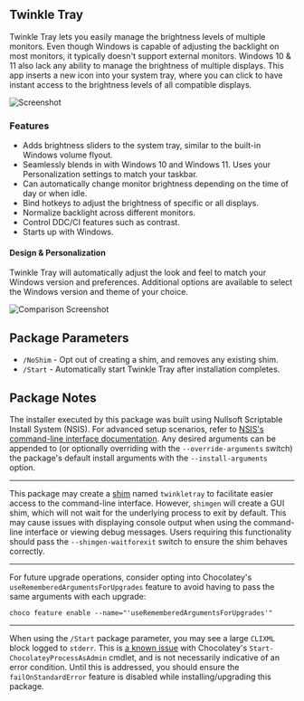 ## Twinkle Tray

Twinkle Tray lets you easily manage the brightness levels of multiple monitors. Even though Windows is capable of adjusting the backlight on most monitors, it typically doesn't support external monitors. Windows 10 & 11 also lack any ability to manage the brightness of multiple displays. This app inserts a new icon into your system tray, where you can click to have instant access to the brightness levels of all compatible displays.

![Screenshot](https://cdn.jsdelivr.net/gh/brogers5/chocolatey-package-twinkle-tray@ad59227d2bac35585d8e4831082727cc4e4d321b/tt-screenshot-w11.jpg)

### Features

* Adds brightness sliders to the system tray, similar to the built-in Windows volume flyout.
* Seamlessly blends in with Windows 10 and Windows 11. Uses your Personalization settings to match your taskbar.
* Can automatically change monitor brightness depending on the time of day or when idle.
* Bind hotkeys to adjust the brightness of specific or all displays.
* Normalize backlight across different monitors.
* Control DDC/CI features such as contrast.
* Starts up with Windows.

#### Design & Personalization

Twinkle Tray will automatically adjust the look and feel to match your Windows version and preferences. Additional options are available to select the Windows version and theme of your choice.

![Comparison Screenshot](https://cdn.jsdelivr.net/gh/brogers5/chocolatey-package-twinkle-tray@ad59227d2bac35585d8e4831082727cc4e4d321b/tt-comparison.jpg)

## Package Parameters

* `/NoShim` - Opt out of creating a shim, and removes any existing shim.
* `/Start` - Automatically start Twinkle Tray after installation completes.

## Package Notes

The installer executed by this package was built using Nullsoft Scriptable Install System (NSIS). For advanced setup scenarios, refer to [NSIS's command-line interface documentation](https://nsis.sourceforge.io/Docs/Chapter3.html). Any desired arguments can be appended to (or optionally overriding with the `--override-arguments` switch) the package's default install arguments with the `--install-arguments` option.

---

This package may create a [shim](https://docs.chocolatey.org/en-us/features/shim) named `twinkletray` to facilitate easier access to the command-line interface. However, `shimgen` will create a GUI shim, which will not wait for the underlying process to exit by default. This may cause issues with displaying console output when using the command-line interface or viewing debug messages. Users requiring this functionality should pass the `--shimgen-waitforexit` switch to ensure the shim behaves correctly.

---

For future upgrade operations, consider opting into Chocolatey's `useRememberedArgumentsForUpgrades` feature to avoid having to pass the same arguments with each upgrade:

```shell
choco feature enable --name="'useRememberedArgumentsForUpgrades'"
```

---

When using the `/Start` package parameter, you may see a large `CLIXML` block logged to `stderr`. This is [a known issue](https://github.com/chocolatey/choco/issues/1016) with Chocolatey's `Start-ChocolateyProcessAsAdmin` cmdlet, and is not necessarily indicative of an error condition. Until this is addressed, you should ensure the `failOnStandardError` feature is disabled while installing/upgrading this package.
